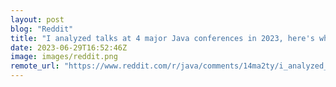 ```yaml
---
layout: post
blog: "Reddit"
title: "I analyzed talks at 4 major Java conferences in 2023, here's what I found out"
date: 2023-06-29T16:52:46Z
image: images/reddit.png
remote_url: "https://www.reddit.com/r/java/comments/14ma2ty/i_analyzed_talks_at_4_major_java_conferences_in/"
---
```

